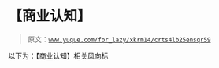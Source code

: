 # 【商业认知】

> 原文：[`www.yuque.com/for_lazy/xkrm14/crts4lb25ensqr59`](https://www.yuque.com/for_lazy/xkrm14/crts4lb25ensqr59)

以下为：【商业认知】相关风向标





